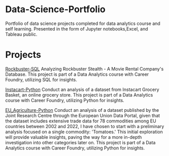 # Data-Science-Portfolio
Portfolio of data science projects completed for data analytics course and self learning. Presented in the form of Jupyter notebooks,Excel, and Tableau public.
# Projects
[Rockbuster-SQL](https://github.com/apinya-b/data_science_portfolio/tree/50568c156ab43a54b44ff6d3d3cd12f12f0676a9/Rockbuster-SQL)
Analyzing Rockbuster Stealth - A Movie Rental Company's Database. This project is part of a Data Analytics course with Career Foundry, utilizing SQL for insights.

[Instacart-Python](https://github.com/apinya-b/data_science_portfolio/tree/9ea0f752a0188e773791754b9bbc2bfa1bd215b6/Instacart-Python)
Conduct an analysis of a dataset from Instacart Grocery Basket, an online grocery store. This project is part of a Data Analytics course with Career Foundry, utilizing Python for insights.

[EU_Agriculture-Python](https://github.com/apinya-b/data_science_portfolio/tree/4b8a1adc4396e8a2ffd023411bda121264e14a01/EU_Agriculture-Python)
Conduct an analysis of a dataset published by the Joint Research Centre through the European Union Data Portal, given that the dataset includes extensive trade data for 78 commodities among EU countries between 2002 and 2022, I have chosen to start with a preliminary analysis focused on a single commodity: 'Tomatoes.' This initial exploration will provide valuable insights, paving the way for a more in-depth investigation into other categories later on. This project is part of a Data Analytics course with Career Foundry, utilizing Python for insights.
